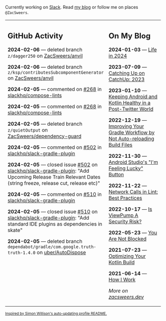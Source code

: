 Currently working on [Slack](https://slack.com/). Read [my blog](https://zacsweers.dev/) or follow me on places `@ZacSweers`.

<table><tr><td valign="top" width="60%">

## GitHub Activity
<!-- githubActivity starts -->
**2024-02-06** — deleted branch `z/dagger250` on [ZacSweers/anvil](https://github.com/ZacSweers/anvil)

**2024-02-06** — deleted branch `z/ksp/contributesSubcomponentGenerator` on [ZacSweers/anvil](https://github.com/ZacSweers/anvil)

**2024-02-05** — commented on [#268](https://github.com/slackhq/compose-lints/issues/268#issuecomment-1928209693) in [slackhq/compose-lints](https://github.com/slackhq/compose-lints)

**2024-02-05** — commented on [#268](https://github.com/slackhq/compose-lints/issues/268#issuecomment-1927905825) in [slackhq/compose-lints](https://github.com/slackhq/compose-lints)

**2024-02-05** — deleted branch `z/quietOutput` on [ZacSweers/dependency-guard](https://github.com/ZacSweers/dependency-guard)

**2024-02-05** — commented on [#502](https://github.com/slackhq/slack-gradle-plugin/issues/502#issuecomment-1927683037) in [slackhq/slack-gradle-plugin](https://github.com/slackhq/slack-gradle-plugin)

**2024-02-05** — closed issue [#502](https://github.com/slackhq/slack-gradle-plugin/issues/502) on [slackhq/slack-gradle-plugin](https://github.com/slackhq/slack-gradle-plugin): "Add Upcoming Release Train Relevant Dates (string freeze, release cut, release etc)"

**2024-02-05** — commented on [#510](https://github.com/slackhq/slack-gradle-plugin/issues/510#issuecomment-1927681238) in [slackhq/slack-gradle-plugin](https://github.com/slackhq/slack-gradle-plugin)

**2024-02-05** — closed issue [#510](https://github.com/slackhq/slack-gradle-plugin/issues/510) on [slackhq/slack-gradle-plugin](https://github.com/slackhq/slack-gradle-plugin): "Add standard IDE plugins as dependencies in skate"

**2024-02-05** — deleted branch `dependabot/gradle/com.google.truth-truth-1.4.0` on [uber/AutoDispose](https://github.com/uber/AutoDispose)
<!-- githubActivity ends -->
</td><td valign="top" width="40%">

## On My Blog
<!-- blog starts -->
**2024-01-03** — [Life in 2024](https://www.zacsweers.dev/life-in-2024/)

**2023-07-09** — [Catching Up on CatchUp: 2023](https://www.zacsweers.dev/catching-up-on-catchup-2023/)

**2023-01-10** — [Keeping Android and Kotlin Healthy in a Post-Twitter World](https://www.zacsweers.dev/keeping-android-healthy/)

**2022-12-19** — [Improving Your Gradle Workflow by Not Auto-reloading Build Files](https://www.zacsweers.dev/improving-your-workflow-by-not-auto-reloading-build-files/)

**2022-11-30** — [Android Studio's "I'm Feeling Lucky" Button](https://www.zacsweers.dev/android-studios-im-feeling-lucky-button/)

**2022-11-22** — [Network Calls in Lint: Best Practices](https://www.zacsweers.dev/network-calls-in-lint-best-practices/)

**2022-10-17** — [Is ViewPump A Security Risk?](https://www.zacsweers.dev/is-viewpump-a-security-risk/)

**2022-05-23** — [You Are Not Blocked](https://www.zacsweers.dev/you-are-not-blocked/)

**2021-07-23** — [Optimizing Your Kotlin Build](https://www.zacsweers.dev/optimizing-your-kotlin-build/)

**2021-06-14** — [How I Work](https://www.zacsweers.dev/how-i-work/)
<!-- blog ends -->
_More on [zacsweers.dev](https://zacsweers.dev/)_
</td></tr></table>

<sub><a href="https://simonwillison.net/2020/Jul/10/self-updating-profile-readme/">Inspired by Simon Willison's auto-updating profile README.</a></sub>